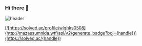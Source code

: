 
### Hi there 👋
![header](https://capsule-render.vercel.app/api?type=Waving&color=auto&height=200&section=header&text=nxwhxj&fontSize=90&fontcolor=white)

[![https://solved.ac/profile/wlghks0508](http://mazassumnida.wtf/api/v2/generate_badge?boj={handle})](https://solved.ac/{handle})
<!--

**nxwhxj/nxwhxj** is a ✨ _special_ ✨ repository because its `README.md` (this file) appears on your GitHub profile.

Here are some ideas to get you started:

- 🔭 I’m currently working on ...
- 🌱 I’m currently learning ...
- 👯 I’m looking to collaborate on ...
- 🤔 I’m looking for help with ...
- 💬 Ask me about ...
- 📫 How to reach me: ...
- 😄 Pronouns: ...
- ⚡ Fun fact: ...
-->
